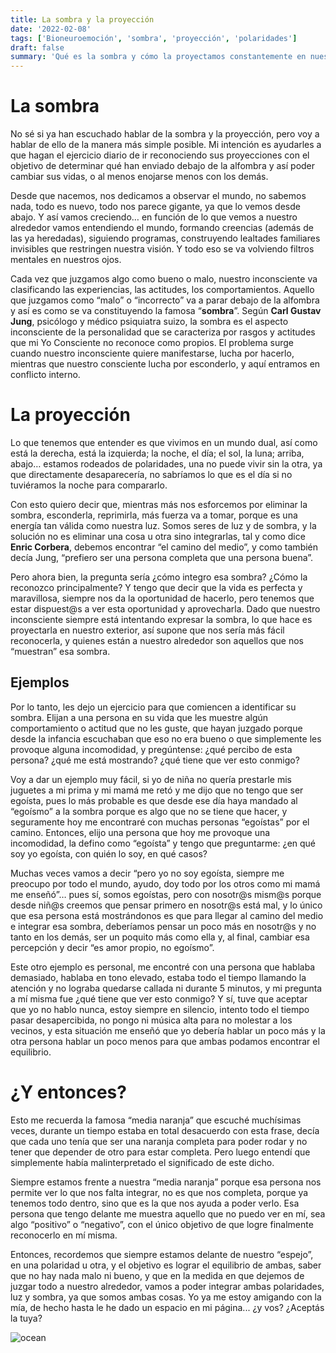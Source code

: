 ```yaml
---
title: La sombra y la proyección
date: '2022-02-08'
tags: ['Bioneuroemoción', 'sombra', 'proyección', 'polaridades']
draft: false
summary: 'Qué es la sombra y cómo la proyectamos constantemente en nuestro entorno'
---
```


# La sombra

No sé si ya han escuchado hablar de la sombra y la proyección, pero voy a hablar de ello de la manera más simple posible. Mi intención es ayudarles a que hagan el ejercicio diario de ir reconociendo sus proyecciones con el objetivo de determinar qué han enviado debajo de la alfombra y así poder cambiar sus vidas, o al menos enojarse menos con los demás.

Desde que nacemos, nos dedicamos a observar el mundo, no sabemos nada, todo es nuevo, todo nos parece gigante, ya que lo vemos desde abajo. Y así vamos creciendo… en función de lo que vemos a nuestro alrededor vamos entendiendo el mundo, formando creencias (además de las ya heredadas), siguiendo programas, construyendo lealtades familiares invisibles que restringen nuestra visión. Y todo eso se va volviendo filtros mentales en nuestros ojos. 

Cada vez que juzgamos algo como bueno o malo, nuestro inconsciente va clasificando las experiencias, las actitudes, los comportamientos. Aquello que juzgamos como “malo” o “incorrecto” va a parar debajo de la alfombra y así es como se va constituyendo la famosa “**sombra**”. Según **Carl Gustav Jung**, psicólogo y médico psiquiatra suizo, la sombra es el aspecto inconsciente de la personalidad que se caracteriza por rasgos y actitudes que mi Yo Consciente no reconoce como propios. El problema surge cuando nuestro inconsciente quiere manifestarse, lucha por hacerlo, mientras que nuestro consciente lucha por esconderlo, y aquí entramos en conflicto interno.


# La proyección

Lo que tenemos que entender es que vivimos en un mundo dual, así como está la derecha, está la izquierda; la noche, el día; el sol, la luna; arriba, abajo… estamos rodeados de polaridades, una no puede vivir sin la otra, ya que directamente desaparecería, no sabríamos lo que es el día si no tuviéramos la noche para compararlo. 

Con esto quiero decir que, mientras más nos esforcemos por eliminar la sombra, esconderla, reprimirla, más fuerza va a tomar, porque es una energía tan válida como nuestra luz. Somos seres de luz y de sombra, y la solución no es eliminar una cosa u otra sino integrarlas, tal y como dice **Enric Corbera**, debemos encontrar “el camino del medio”, y como también decía Jung, “prefiero ser una persona completa que una persona buena”.

Pero ahora bien, la pregunta sería ¿cómo integro esa sombra? ¿Cómo la reconozco principalmente? Y tengo que decir que la vida es perfecta y maravillosa, siempre nos da la oportunidad de hacerlo, pero tenemos que estar dispuest@s a ver esta oportunidad y aprovecharla. Dado que nuestro inconsciente siempre está intentando expresar la sombra, lo que hace es proyectarla en nuestro exterior, así supone que nos sería más fácil reconocerla, y quienes están a nuestro alrededor son aquellos que nos “muestran” esa sombra. 


## Ejemplos

Por lo tanto, les dejo un ejercicio para que comiencen a identificar su sombra. Elijan a una persona en su vida que les muestre algún comportamiento o actitud que no les guste, que hayan juzgado porque desde la infancia escuchaban que eso no era bueno o que simplemente les provoque alguna incomodidad, y pregúntense: ¿qué percibo de esta persona? ¿qué me está mostrando? ¿qué tiene que ver esto conmigo?

Voy a dar un ejemplo muy fácil, si yo de niña no quería prestarle mis juguetes a mi prima y mi mamá me retó y me dijo que no tengo que ser egoísta, pues lo más probable es que desde ese día haya mandado al “egoísmo” a la sombra porque es algo que no se tiene que hacer, y seguramente hoy me encontraré con muchas personas “egoístas” por el camino. Entonces, elijo una persona que hoy me provoque una incomodidad, la defino como “egoísta” y tengo que preguntarme: ¿en qué soy yo egoísta, con quién lo soy, en qué casos?

Muchas veces vamos a decir “pero yo no soy egoísta, siempre me preocupo por todo el mundo, ayudo, doy todo por los otros como mi mamá me enseñó”… pues sí, somos egoístas, pero con nosotr@s mism@s porque desde niñ@s creemos que pensar primero en nosotr@s está mal, y lo único que esa persona está mostrándonos es que para llegar al camino del medio e integrar esa sombra, deberíamos pensar un poco más en nosotr@s y no tanto en los demás, ser un poquito más como ella y, al final, cambiar esa percepción y decir “es amor propio, no egoísmo”.

Este otro ejemplo es personal, me encontré con una persona que hablaba demasiado, hablaba en tono elevado, estaba todo el tiempo llamando la atención y no lograba quedarse callada ni durante 5 minutos, y mi pregunta a mí misma fue ¿qué tiene que ver esto conmigo? Y sí, tuve que aceptar que yo no hablo nunca, estoy siempre en silencio, intento todo el tiempo pasar desapercibida, no pongo ni música alta para no molestar a los vecinos, y esta situación me enseñó que yo debería hablar un poco más y la otra persona hablar un poco menos para que ambas podamos encontrar el equilibrio.


# ¿Y entonces?

Esto me recuerda la famosa “media naranja” que escuché muchísimas veces, durante un tiempo estaba en total desacuerdo con esta frase, decía que cada uno tenía que ser una naranja completa para poder rodar y no tener que depender de otro para estar completa. Pero luego entendí que simplemente había malinterpretado el significado de este dicho. 

Siempre estamos frente a nuestra “media naranja” porque esa persona nos permite ver lo que nos falta integrar, no es que nos completa, porque ya tenemos todo dentro, sino que es la que nos ayuda a poder verlo. Esa persona que tengo delante me muestra aquello que no puedo ver en mí, sea algo “positivo” o “negativo”, con el único objetivo de que logre finalmente reconocerlo en mí misma.

Entonces, recordemos que siempre estamos delante de nuestro “espejo”, en una polaridad u otra, y el objetivo es lograr el equilibrio de ambas, saber que no hay nada malo ni bueno, y que en la medida en que dejemos de juzgar todo a nuestro alrededor, vamos a poder integrar ambas polaridades, luz y sombra, ya que somos ambas cosas. Yo ya me estoy amigando con la mía, de hecho hasta le he dado un espacio en mi página... ¿y vos? ¿Aceptás la tuya?


<Image alt="ocean" src="/static/images/Blog/DSCN0153.JPG" width={300} height={450} />